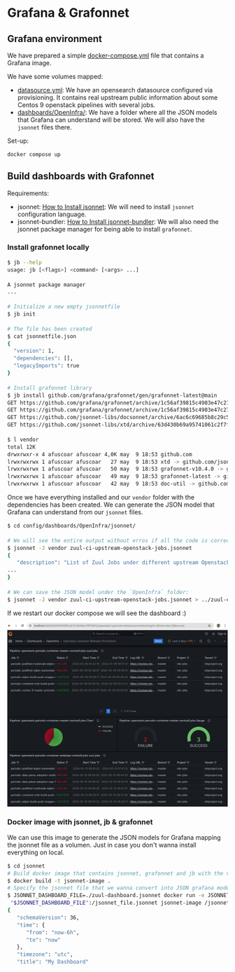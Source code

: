 # Grafana & Grafonnet

## Grafana environment

We have prepared a simple [docker-compose.yml](./docker-compose.yml) file that contains a Grafana image.

We have some volumes mapped:

- [datasource.yml](./config/provisioning/datasources/datasource.yml): We have an opensearch datasource configured via provisioning. It contains real upstream public information about some Centos 9 openstack pipelines with several jobs.
- [dashboards/OpenInfra/](./config/dashboards/OpenInfra/): We have a folder where all the JSON models that Grafana can understand will be stored. We will also have the `jsonnet` files there.

Set-up:

```bash
docker compose up
```

## Build dashboards with Grafonnet


Requirements:

- jsonnet: [How to Install jsonnet](https://github.com/google/jsonnet?tab=readme-ov-file#packages): We will need to install `jsonnet` configuration language.
- jsonnet-bundler: [How to Install jsonnet-bundler](https://github.com/jsonnet-bundler/jsonnet-bundler?tab=readme-ov-file#install): We will also need the jsonnet package manager for being able to install `grafonnet`.

### Install grafonnet locally

```bash
$ jb --help
usage: jb [<flags>] <command> [<args> ...]

A jsonnet package manager
...

# Initialize a new empty jsonnetfile
$ jb init

# The file has been created
$ cat jsonnetfile.json
{
  "version": 1,
  "dependencies": [],
  "legacyImports": true
}

# Install grafonnet library
$ jb install github.com/grafana/grafonnet/gen/grafonnet-latest@main
GET https://github.com/grafana/grafonnet/archive/1c56af39815c4903e47c27194444456f005f65df.tar.gz 200
GET https://github.com/grafana/grafonnet/archive/1c56af39815c4903e47c27194444456f005f65df.tar.gz 200
GET https://github.com/jsonnet-libs/docsonnet/archive/6ac6c69685b8c29c54515448eaca583da2d88150.tar.gz 200
GET https://github.com/jsonnet-libs/xtd/archive/63d430b69a95741061c2f7fc9d84b1a778511d9c.tar.gz 200

$ l vendor
total 12K
drwxrwxr-x 4 afuscoar afuscoar 4,0K may  9 18:53 github.com
lrwxrwxrwx 1 afuscoar afuscoar   27 may  9 18:53 xtd -> github.com/jsonnet-libs/xtd
lrwxrwxrwx 1 afuscoar afuscoar   50 may  9 18:53 grafonnet-v10.4.0 -> github.com/grafana/grafonnet/gen/grafonnet-v10.4.0
lrwxrwxrwx 1 afuscoar afuscoar   49 may  9 18:53 grafonnet-latest -> github.com/grafana/grafonnet/gen/grafonnet-latest
lrwxrwxrwx 1 afuscoar afuscoar   42 may  9 18:53 doc-util -> github.com/jsonnet-libs/docsonnet/doc-util
```

Once we have everything installed and our `vendor` folder with the dependencies has been created. We can generate the JSON model that Grafana can understand from our `jsonnet` files.

```bash
$ cd config/dashboards/OpenInfra/jsonnet/

# We will see the entire output without erros if all the code is correct
$ jsonnet -J vendor zuul-ci-upstream-openstack-jobs.jsonnet
{
   "description": "List of Zuul Jobs under different upstream Openstack releases promotion pipelines",
...
}

# We can save the JSON model under the `OpenInfra` folder:
$ jsonnet -J vendor zuul-ci-upstream-openstack-jobs.jsonnet > ../zuul-ci-upstream-openstack-jobs.json
```

If we restart our docker compose we will see the dashboard :)

![Openstack Upstream Centos 9 Visualizations](./img/grafana-dashboard.png)

### Docker image with jsonnet, jb & grafonnet

We can use this image to generate the JSON models for Grafana mapping the jsonnet file as a volumen. Just in case you don't wanna install everything on local.

```bash
$ cd jsonnet
# Build docker image that contains jsonnet, grafonnet and jb with the vendor
$ docker build -t jsonnet-image .
# Specify the jsonnet file that we wanna convert into JSON grafana model
$ JSONNET_DASHBOARD_FILE=./zuul-dashboard.jsonnet docker run -e JSONNET_FILE=/jsonnet_file.jsonnet -v
 "$JSONNET_DASHBOARD_FILE":/jsonnet_file.jsonnet jsonnet-image /jsonnet_file.jsonnet
{
   "schemaVersion": 36,
   "time": {
      "from": "now-6h",
      "to": "now"
   },
   "timezone": "utc",
   "title": "My Dashboard"
```
